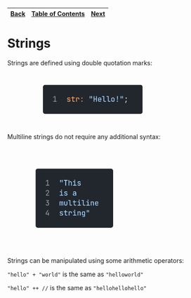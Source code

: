 [Back](02operators.md) | [Table of Contents](../README.md#table-of-contents) | [Next](04arrays.md)
---                    | ---                                                 | ---

# Strings

Strings are defined using double quotation marks:

<p align="left">
    <img src="images/05string.png" style="transform: scale(0.6)">
</p>

Multiline strings do not require any additional syntax:

<p align="left">
    <img src="images/06multilinestring.png" style="transform: scale(0.6)">
</p>

Strings can be manipulated using some arithmetic operators:

`"hello" + "world"` is the same as `"helloworld"`

`"hello" ++ //` is the same as `"hellohellohello"`
